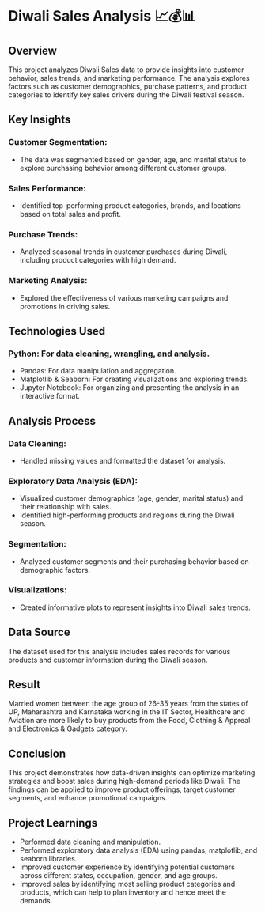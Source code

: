 # Diwali Sales Analysis 📈💰📊
## Overview
This project analyzes Diwali Sales data to provide insights into customer behavior, sales trends, and marketing performance. The analysis explores factors such as customer demographics, purchase patterns, and product categories to identify key sales drivers during the Diwali festival season.
## Key Insights
### Customer Segmentation:
- The data was segmented based on gender, age, and marital status to explore purchasing behavior among different customer groups.
### Sales Performance:
- Identified top-performing product categories, brands, and locations based on total sales and profit.
### Purchase Trends:
- Analyzed seasonal trends in customer purchases during Diwali, including product categories with high demand.
### Marketing Analysis:
- Explored the effectiveness of various marketing campaigns and promotions in driving sales.
## Technologies Used
### Python: For data cleaning, wrangling, and analysis.
- Pandas: For data manipulation and aggregation.
- Matplotlib & Seaborn: For creating visualizations and exploring trends.
- Jupyter Notebook: For organizing and presenting the analysis in an interactive format.
## Analysis Process
### Data Cleaning:
- Handled missing values and formatted the dataset for analysis.
### Exploratory Data Analysis (EDA):
- Visualized customer demographics (age, gender, marital status) and their relationship with sales.
- Identified high-performing products and regions during the Diwali season.
### Segmentation:
- Analyzed customer segments and their purchasing behavior based on demographic factors.
### Visualizations:
- Created informative plots to represent insights into Diwali sales trends.
## Data Source
The dataset used for this analysis includes sales records for various products and customer information during the Diwali season.
## Result
Married women between the age group of 26-35 years from the states of UP, Maharashtra and Karnataka working in the IT Sector, Healthcare and Aviation are more likely to buy products from the Food, Clothing & Appreal and Electronics & Gadgets category.
## Conclusion
This project demonstrates how data-driven insights can optimize marketing strategies and boost sales during high-demand periods like Diwali. The findings can be applied to improve product offerings, target customer segments, and enhance promotional campaigns.
## Project Learnings
- Performed data cleaning and manipulation.
- Performed exploratory data analysis (EDA) using pandas, matplotlib, and seaborn libraries.
- Improved customer experience by identifying potential customers across different states, occupation, gender, and age groups.
- Improved sales by identifying most selling product categories and products, which can help to plan inventory and hence meet the demands.
